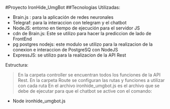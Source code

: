 #Proyecto IronHide_UmgBot
##Tecnologias Utilizadas:
- Brain.js : para la aplicación de redes neuronales 
- Telegraf: para la interaccion con telegram y el chatbot
- NodeJS: entorno en tiempo de ejecución para el servidor JS
- cdn de Brain.js: Este se utilizo para hacer la prediccion de lado de FrontEnd
- pg postgres nodejs: este modulo se utilizo para la realizacion de la conexion e interaccion de PostgreSQ con NodeJS
- ExpressJS: se utilizo para la realizacion de la API Rest



Estructura:

> En la carpeta controller se encuentran todos los funciones de la API Rest.
> En la carpeta Route se configuran las rutas y funciones a utilizar con cada ruta
> En el archivo ironhide_umgbot.js es el archivo que se debe de ejecutar para que el chatbot se active con el comando:
- Node ironhide_umgbot.js